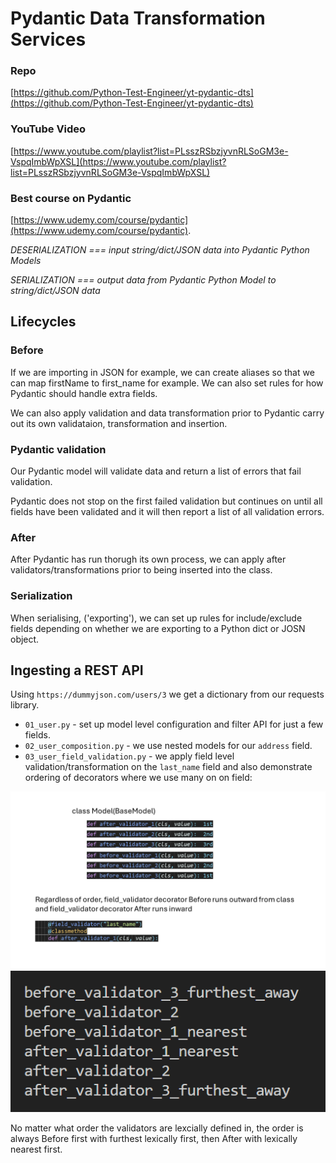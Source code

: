 # Pydantic Data Transformation Services

### Repo

[https://github.com/Python-Test-Engineer/yt-pydantic-dts](https://github.com/Python-Test-Engineer/yt-pydantic-dts)

### YouTube Video

[https://www.youtube.com/playlist?list=PLsszRSbzjyvnRLSoGM3e-VspqImbWpXSL](https://www.youtube.com/playlist?list=PLsszRSbzjyvnRLSoGM3e-VspqImbWpXSL)

### Best course on Pydantic 

[https://www.udemy.com/course/pydantic](https://www.udemy.com/course/pydantic).

*DESERIALIZATION === input string/dict/JSON data into Pydantic Python Models*

*SERIALIZATION === output data from Pydantic Python Model to string/dict/JSON data*

## Lifecycles

### Before

If we are importing in JSON for example, we can create aliases so that we can map firstName to first_name for example. We can also set rules for how Pydantic should handle extra fields.

We can also apply validation and data transformation prior to Pydantic carry out its own validataion, transformation and insertion.

### Pydantic validation

Our Pydantic model will validate data and return a list of errors that fail validation.

Pydantic does not stop on the first failed validation but continues on until all fields have been validated and it will then report a list of all validation errors.

### After

After Pydantic has run thorugh its own process, we can apply after validators/transformations prior to being inserted into the class.

### Serialization

When serialising, ('exporting'), we can set up rules for include/exclude fields depending on whether we are exporting to a Python dict or JOSN object.

## Ingesting a REST API

Using `https://dummyjson.com/users/3` we get a dictionary from our requests library.

- `01_user.py` - set up model level configuration and filter API for just a few fields.
- `02_user_composition.py` - we use nested models for our `address` field.
- `03_user_field_validation.py` - we apply field level validation/transformation on the `last_name` field and also demonstrate ordering of decorators where we use many on on field:

![Before After Validators](../images/toolbox/order-of-before-after-validators.png 'Validatores')
![Before After Validators](../images/toolbox/output-order-validators-pydantic.png 'Validatores')

No matter what order the validators are lexcially defined in, the order is always Before first with furthest lexically first, then After with lexically nearest first.

<br>